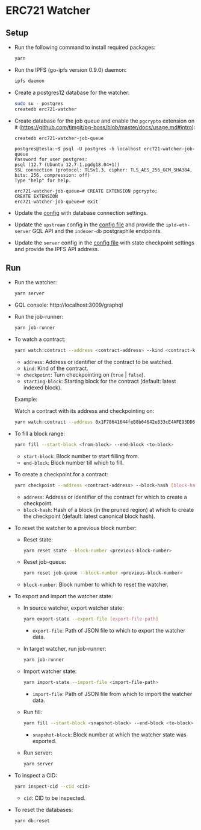 # ERC721 Watcher

## Setup

* Run the following command to install required packages:

  ```bash
  yarn
  ```

* Run the IPFS (go-ipfs version 0.9.0) daemon:

  ```bash
  ipfs daemon
  ```

* Create a postgres12 database for the watcher:

  ```bash
  sudo su - postgres
  createdb erc721-watcher
  ```

* Create database for the job queue and enable the `pgcrypto` extension on it (https://github.com/timgit/pg-boss/blob/master/docs/usage.md#intro):

  ```
  createdb erc721-watcher-job-queue
  ```

  ```
  postgres@tesla:~$ psql -U postgres -h localhost erc721-watcher-job-queue
  Password for user postgres:
  psql (12.7 (Ubuntu 12.7-1.pgdg18.04+1))
  SSL connection (protocol: TLSv1.3, cipher: TLS_AES_256_GCM_SHA384, bits: 256, compression: off)
  Type "help" for help.

  erc721-watcher-job-queue=# CREATE EXTENSION pgcrypto;
  CREATE EXTENSION
  erc721-watcher-job-queue=# exit
  ```

* Update the [config](./environments/local.toml) with database connection settings.

* Update the `upstream` config in the [config file](./environments/local.toml) and provide the `ipld-eth-server` GQL API and the `indexer-db` postgraphile endpoints.

* Update the `server` config in the [config file](./environments/local.toml) with state checkpoint settings and provide the IPFS API address.

## Run

* Run the watcher:

  ```bash
  yarn server
  ```

* GQL console: http://localhost:3009/graphql

* Run the job-runner:

  ```bash
  yarn job-runner
  ```

* To watch a contract:

  ```bash
  yarn watch:contract --address <contract-address> --kind <contract-kind> --checkpoint <true | false> --starting-block [block-number]
  ```

  * `address`: Address or identifier of the contract to be watched.
  * `kind`: Kind of the contract.
  * `checkpoint`: Turn checkpointing on (`true` | `false`).
  * `starting-block`: Starting block for the contract (default: latest indexed block).

  Example:

  Watch a contract with its address and checkpointing on:

  ```bash
  yarn watch:contract --address 0x1F78641644feB8b64642e833cE4AFE93DD6e7833 --kind ERC721 --checkpoint true --starting-block 12345
  ```

* To fill a block range:

  ```bash
  yarn fill --start-block <from-block> --end-block <to-block>
  ```

  * `start-block`: Block number to start filling from.
  * `end-block`: Block number till which to fill. 

* To create a checkpoint for a contract:

  ```bash
  yarn checkpoint --address <contract-address> --block-hash [block-hash]
  ```

  * `address`: Address or identifier of the contract for which to create a checkpoint.
  * `block-hash`: Hash of a block (in the pruned region) at which to create the checkpoint (default: latest canonical block hash).

* To reset the watcher to a previous block number:

  * Reset state:

    ```bash
    yarn reset state --block-number <previous-block-number>
    ```

  * Reset job-queue:

    ```bash
    yarn reset job-queue --block-number <previous-block-number>
    ```

  * `block-number`: Block number to which to reset the watcher.

* To export and import the watcher state:

  * In source watcher, export watcher state:

    ```bash
    yarn export-state --export-file [export-file-path]
    ```

    * `export-file`: Path of JSON file to which to export the watcher data.

  * In target watcher, run job-runner:

    ```bash
    yarn job-runner
    ```

  * Import watcher state:

    ```bash
    yarn import-state --import-file <import-file-path>
    ```

    * `import-file`: Path of JSON file from which to import the watcher data.

  * Run fill:

    ```bash
    yarn fill --start-block <snapshot-block> --end-block <to-block>
    ```

    * `snapshot-block`: Block number at which the watcher state was exported.

  * Run server:

    ```bash
    yarn server
    ```

* To inspect a CID:

  ```bash
  yarn inspect-cid --cid <cid>
  ```

  * `cid`: CID to be inspected.

* To reset the databases:

  ```bash
  yarn db:reset
  ```